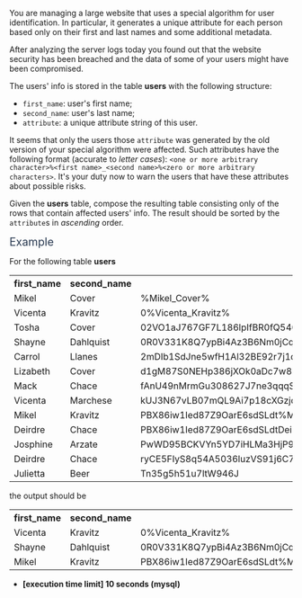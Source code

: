 <p>You are managing a large website that uses a special algorithm for user identification. In particular, it generates a unique attribute for each person based only on their first and last names and some additional metadata.</p>
<p>After analyzing the server logs today you found out that the website security has been breached and the data of some of your users might have been compromised.</p>
<p>The users' info is stored in the table <strong>users</strong> with the following structure:</p>
<ul>
<li><code>first_name</code>: user's first name;</li>
<li><code>second_name</code>: user's last name;</li>
<li><code>attribute</code>: a unique attribute string of this user.</li>
</ul>
<p>It seems that only the users those <code>attribute</code> was generated by the old version of your special algorithm were affected. Such attributes have the following format (accurate to <em>letter cases</em>): <code>&lt;one or more arbitrary character&gt;%&lt;first name&gt;_&lt;second name&gt;%&lt;zero or more arbitrary characters&gt;</code>. It's your duty now to warn the users that have these attributes about possible risks.</p>
<p>Given the <strong>users</strong> table, compose the resulting table consisting only of the rows that contain affected users' info. The result should be sorted by the <code>attribute</code>s in <em>ascending</em> order.</p>
<p><span class="markdown--header" style="color:#2b3b52;font-size:1.4em">Example</span></p>
<p>For the following table <strong>users</strong></p>
<table>
<tr>
<th>first_name</th>
<th>second_name</th>
<th>attribute</th>
</tr>
<tr>
  <td>Mikel</td>
  <td>Cover</td>
  <td>%Mikel_Cover%</td>
</tr>
<tr>
  <td>Vicenta</td>
  <td>Kravitz</td>
  <td>0%Vicenta_Kravitz%</td>
</tr>
<tr>
  <td>Tosha</td>
  <td>Cover</td>
  <td>02VO1aJ767GF7L186lpIfBR0fQ5406Q02YcpG42LDF4Bv26</td>
</tr>
<tr>
  <td>Shayne</td>
  <td>Dahlquist</td>
  <td>0R0V331K8Q7ypBi4Az3B6Nm0jCqUk%Shayne_Dahlquist%46E3O0u7t7</td>
</tr>
<tr>
  <td>Carrol</td>
  <td>Llanes</td>
  <td>2mDIb1SdJne5wfH1Al32BE92r7j1d60PJ263b2vyPn3zxQ2P7sVOM26J11UT6W0Np</td>
</tr>
<tr>
  <td>Lizabeth</td>
  <td>Cover</td>
  <td>d1gM87S0NEHp386jXOk0aDc7w8bx4u8q7D82ff2Z4YT43iLyZ39xYbEDXMk</td>
</tr>
<tr>
  <td>Mack</td>
  <td>Chace</td>
  <td>fAnU49nMrmGu308627J7ne3qqqSPJDnq6dwW607lahNB5DinTR2Rkp549G7</td>
</tr>
<tr>
  <td>Vicenta</td>
  <td>Marchese</td>
  <td>kUJ3N67vLB07mQL9Ai7p18cXGzjdT32r8283ZQi</td>
</tr>
<tr>
  <td>Mikel</td>
  <td>Kravitz</td>
  <td>PBX86iw1Ied87Z9OarE6sdSLdt%Mikel_Kravitz%W73XOY9YaOgi060r2x12D2EmD7</td>
</tr>
<tr>
  <td>Deirdre</td>
  <td>Chace</td>
  <td>PBX86iw1Ied87Z9OarE6sdSLdtDeirdrelChaceW73XOY9YaOgi060r2x12D2EmD7</td>
</tr>
<tr>
  <td>Josphine</td>
  <td>Arzate</td>
  <td>PwWD95BCKVYn5YD7iHLMa3HjP9tH%josphine_arzate%d2hNHNd3RpqfUREN47</td>
</tr>
<tr>
  <td>Deirdre</td>
  <td>Chace</td>
  <td>ryCE5FIyS8q54A5036luzVS91j6C7P76E9X0O58htzgthuX24LG%DEirdre_Chace%</td>
</tr>
<tr>
  <td>Julietta</td>
  <td>Beer</td>
  <td>Tn35g5h51u7ltW946J</td>
</tr>
</table>
<p>the output should be</p>
<table>
<tr>
<th>first_name</th>
<th>second_name</th>
<th>attribute</th>
</tr>
<tr>
  <td>Vicenta</td>
  <td>Kravitz</td>
  <td>0%Vicenta_Kravitz%</td>
</tr>
<tr>
  <td>Shayne</td>
  <td>Dahlquist</td>
  <td>0R0V331K8Q7ypBi4Az3B6Nm0jCqUk%Shayne_Dahlquist%46E3O0u7t7</td>
</tr>
<tr>
  <td>Mikel</td>
  <td>Kravitz</td>
  <td>PBX86iw1Ied87Z9OarE6sdSLdt%Mikel_Kravitz%W73XOY9YaOgi060r2x12D2EmD7</td>
</tr>
</table>
<ul>
<li><strong>[execution time limit] 10 seconds (mysql)</strong></li>
</ul>
